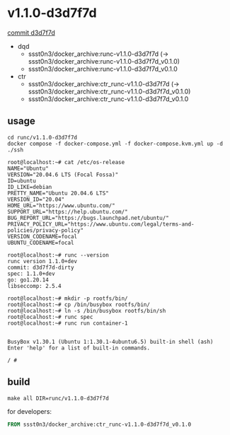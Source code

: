 # v1.1.0-d3d7f7d

[commit d3d7f7d](https://github.com/opencontainers/runc/commit/d3d7f7d85abfe7bd6f4ddbe45ad6b1c188dcf194)

* dqd
    * ssst0n3/docker_archive:runc-v1.1.0-d3d7f7d (-> ssst0n3/docker_archive:runc-v1.1.0-d3d7f7d_v0.1.0)
    * ssst0n3/docker_archive:runc-v1.1.0-d3d7f7d_v0.1.0
* ctr
    * ssst0n3/docker_archive:ctr_runc-v1.1.0-d3d7f7d (-> ssst0n3/docker_archive:ctr_runc-v1.1.0-d3d7f7d_v0.1.0)
    * ssst0n3/docker_archive:ctr_runc-v1.1.0-d3d7f7d_v0.1.0

## usage

```shell
cd runc/v1.1.0-d3d7f7d
docker compose -f docker-compose.yml -f docker-compose.kvm.yml up -d
./ssh
```

```shell
root@localhost:~# cat /etc/os-release 
NAME="Ubuntu"
VERSION="20.04.6 LTS (Focal Fossa)"
ID=ubuntu
ID_LIKE=debian
PRETTY_NAME="Ubuntu 20.04.6 LTS"
VERSION_ID="20.04"
HOME_URL="https://www.ubuntu.com/"
SUPPORT_URL="https://help.ubuntu.com/"
BUG_REPORT_URL="https://bugs.launchpad.net/ubuntu/"
PRIVACY_POLICY_URL="https://www.ubuntu.com/legal/terms-and-policies/privacy-policy"
VERSION_CODENAME=focal
UBUNTU_CODENAME=focal

root@localhost:~# runc --version
runc version 1.1.0+dev
commit: d3d7f7d-dirty
spec: 1.1.0+dev
go: go1.20.14
libseccomp: 2.5.4
```

```shell
root@localhost:~# mkdir -p rootfs/bin/
root@localhost:~# cp /bin/busybox rootfs/bin/
root@localhost:~# ln -s /bin/busybox rootfs/bin/sh
root@localhost:~# runc spec
root@localhost:~# runc run container-1


BusyBox v1.30.1 (Ubuntu 1:1.30.1-4ubuntu6.5) built-in shell (ash)
Enter 'help' for a list of built-in commands.

/ # 
```

## build

```shell
make all DIR=runc/v1.1.0-d3d7f7d
```

for developers:

```dockerfile
FROM ssst0n3/docker_archive:ctr_runc-v1.1.0-d3d7f7d_v0.1.0
```